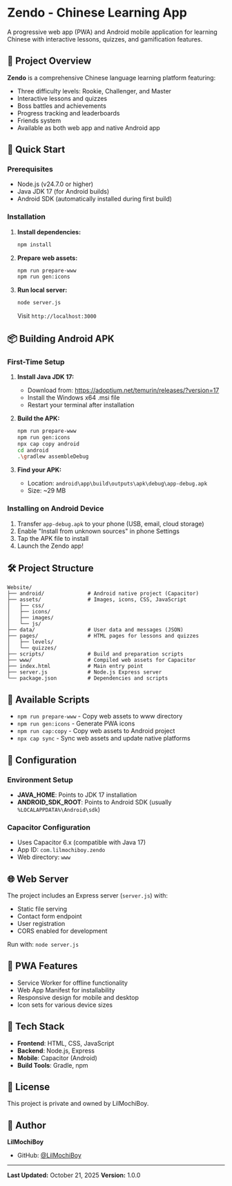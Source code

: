 # Zendo - Chinese Learning App

A progressive web app (PWA) and Android mobile application for learning Chinese with interactive lessons, quizzes, and gamification features.

## 📱 Project Overview

**Zendo** is a comprehensive Chinese language learning platform featuring:
- Three difficulty levels: Rookie, Challenger, and Master
- Interactive lessons and quizzes
- Boss battles and achievements
- Progress tracking and leaderboards
- Friends system
- Available as both web app and native Android app

## 🚀 Quick Start

### Prerequisites
- Node.js (v24.7.0 or higher)
- Java JDK 17 (for Android builds)
- Android SDK (automatically installed during first build)

### Installation

1. **Install dependencies:**
   ```bash
   npm install
   ```

2. **Prepare web assets:**
   ```bash
   npm run prepare-www
   npm run gen:icons
   ```

3. **Run local server:**
   ```bash
   node server.js
   ```
   Visit `http://localhost:3000`

## 📦 Building Android APK

### First-Time Setup

1. **Install Java JDK 17:**
   - Download from: https://adoptium.net/temurin/releases/?version=17
   - Install the Windows x64 .msi file
   - Restart your terminal after installation

2. **Build the APK:**
   ```bash
   npm run prepare-www
   npm run gen:icons
   npx cap copy android
   cd android
   .\gradlew assembleDebug
   ```

3. **Find your APK:**
   - Location: `android\app\build\outputs\apk\debug\app-debug.apk`
   - Size: ~29 MB

### Installing on Android Device

1. Transfer `app-debug.apk` to your phone (USB, email, cloud storage)
2. Enable "Install from unknown sources" in phone Settings
3. Tap the APK file to install
4. Launch the Zendo app!

## 🛠️ Project Structure

```
Website/
├── android/              # Android native project (Capacitor)
├── assets/               # Images, icons, CSS, JavaScript
│   ├── css/
│   ├── icons/
│   ├── images/
│   └── js/
├── data/                 # User data and messages (JSON)
├── pages/                # HTML pages for lessons and quizzes
│   ├── levels/
│   └── quizzes/
├── scripts/              # Build and preparation scripts
├── www/                  # Compiled web assets for Capacitor
├── index.html            # Main entry point
├── server.js             # Node.js Express server
└── package.json          # Dependencies and scripts

```

## 📝 Available Scripts

- `npm run prepare-www` - Copy web assets to www directory
- `npm run gen:icons` - Generate PWA icons
- `npm run cap:copy` - Copy web assets to Android project
- `npx cap sync` - Sync web assets and update native platforms

## 🔧 Configuration

### Environment Setup
- **JAVA_HOME**: Points to JDK 17 installation
- **ANDROID_SDK_ROOT**: Points to Android SDK (usually `%LOCALAPPDATA%\Android\sdk`)

### Capacitor Configuration
- Uses Capacitor 6.x (compatible with Java 17)
- App ID: `com.lilmochiboy.zendo`
- Web directory: `www`

## 🌐 Web Server

The project includes an Express server (`server.js`) with:
- Static file serving
- Contact form endpoint
- User registration
- CORS enabled for development

Run with: `node server.js`

## 📱 PWA Features

- Service Worker for offline functionality
- Web App Manifest for installability
- Responsive design for mobile and desktop
- Icon sets for various device sizes

## 🎯 Tech Stack

- **Frontend**: HTML, CSS, JavaScript
- **Backend**: Node.js, Express
- **Mobile**: Capacitor (Android)
- **Build Tools**: Gradle, npm

## 📄 License

This project is private and owned by LilMochiBoy.

## 👤 Author

**LilMochiBoy**
- GitHub: [@LilMochiBoy](https://github.com/LilMochiBoy)

---

**Last Updated:** October 21, 2025
**Version:** 1.0.0
